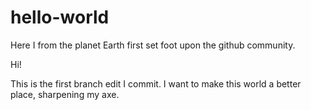 # hello-world
Here I from the planet Earth first set foot upon the github community.

Hi!

This is the first branch edit I commit. I want to make this world a better place, sharpening my axe.
